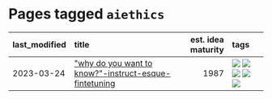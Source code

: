 # Pages tagged `aiethics`

|last_modified|title|est. idea maturity|tags
|:---|:---|---:|:---|
|2023-03-24|["why do you want to know?"-instruct-esque-fintetuning](../whydoyouwantoknow.md)|1987|[![](https://img.shields.io/badge/tag-aiethics-dd597e)](../tags/aiethics.md) [![](https://img.shields.io/badge/tag-alignment-834fc2)](../tags/alignment.md) [![](https://img.shields.io/badge/tag-dialogue-e8ae48)](../tags/dialogue.md) [![](https://img.shields.io/badge/tag-models-b5ec2c)](../tags/models.md) [![](https://img.shields.io/badge/tag-wip-dc62b7)](../tags/wip.md)|